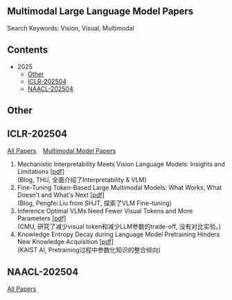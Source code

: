 ## Multimodal Large Language Model Papers
Search Keywords: Vision, Visual, Multimodal

## Contents
- 2025
  - [Other](#other)
  - [ICLR-202504](#iclr-202504)
  - [NAACL-202504](#naacl-202504)

## Other


## ICLR-202504
[All Papers](https://openreview.net/group?id=ICLR.cc/2025/Conference#tab-accept-oral) &nbsp;&nbsp;
[Multimodal Model Papers](https://iclr2025.vizhub.ai/?brushed=%255B%255B179.62503051757812%252C18.363710403442383%255D%252C%255B330.3000183105469%252C234.6387176513672%255D%255D)


1. Mechanistic Interpretability Meets Vision Language Models: Insights and Limitations  [[pdf]](https://d2jud02ci9yv69.cloudfront.net/2025-04-28-vlm-understanding-29/blog/vlm-understanding/)  
(Blog, THU, 全面介绍了Interpretability & VLM)
2. Fine-Tuning Token-Based Large Multimodal Models: What Works, What Doesn’t and What's Next  [[pdf]](https://d2jud02ci9yv69.cloudfront.net/2025-04-28-fine-tuning-token-based-large-multimodal-models-86/blog/fine-tuning-token-based-large-multimodal-models/)  
(Blog, Pengfei Liu from SHJT, 探索了VLM Fine-tuning)
3. Inference Optimal VLMs Need Fewer Visual Tokens and More Parameters  [[pdf]](https://openreview.net/pdf?id=6VhDQP7WGX)  
(CMU, 研究了减少visual token和减少LLM参数的trade-off, 没有对比实验。)
4. Knowledge Entropy Decay during Language Model Pretraining Hinders New Knowledge Acquisition  [[pdf]](https://openreview.net/forum?id=eHehzSDUFp)  
(KAIST AI, Pretraining过程中参数化知识的整合倾向)


## NAACL-202504
[All Papers](https://aclanthology.org/events/naacl-2025/)

<!--stackedit_data:
eyJoaXN0b3J5IjpbLTE1ODY4NDIzODcsMjYwOTEzNTQyLDExOT
UyMzA2NDIsMTY2NzA5NzQxMiwxODI2OTE5MDI5LC0xNzI2NDcx
NzYxLC0xNTUxNzI5NTcyLDIwMzkwMzQwOTYsLTEzMDMwNDU0ND
gsMTI5NzMyMzg1NSwtNzMwMTkyNDA3LC0yNTA1MDM2NzEsNDgy
OTkxMDkzLDcwNDY1Mzg3NCwtMTM1MDkyMTIwNSwxMjc2MTk4Nz
k0LDE4NDU2OTI4MDEsLTE2MDU0MTA2MTEsNDc3MDExODgxLDEy
MjY1NTI3MzFdfQ==
-->